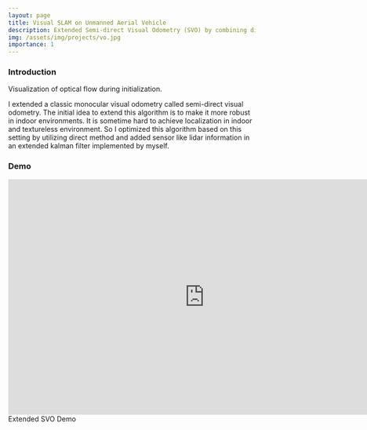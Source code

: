 ```yaml
---
layout: page
title: Visual SLAM on Unmanned Aerial Vehicle
description: Extended Semi-direct Visual Odometry (SVO) by combining direct method and feature-based method in pose estimation and implemented Extended Kalman Filter (EKF) to improve the accuracy of pose estimation.
img: /assets/img/projects/vo.jpg
importance: 1
---
```


### Introduction

<div class="row">
    <div class="col-sm mt-3 mt-md-0">
        <img class="img-fluid rounded mx-auto d-block" src="{{ '/assets/img/projects/optical_flow.jpg' | relative_url }}" alt="" title="example image"/>
    </div>
</div>
<div class="caption">
    Visualization of optical flow during initialization.
</div>

I extended a classic monocular visual odometry called semi-direct visual odometry. The initial idea to extend this algorithm is to make it more robust in indoor environments. It is sometime hard to achieve localization in indoor and textureless environment. So I optimized this algorithm based on this setting by utilizing direct method and added sensor like lidar information in an extended kalman filter implemented by myself. 


### Demo

<div class="row center">
        <iframe src="https://www.youtube.com/embed/hWU_P3U6o9g" width="800" height="480" frameborder="0" allowfullscreen="allowfullscreen"></iframe>
</div>
<div class="caption">
    Extended SVO Demo
</div>